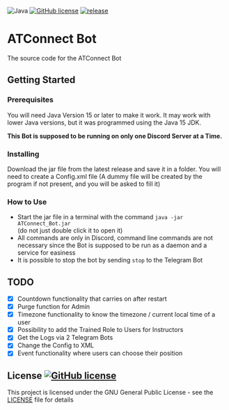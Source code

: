 ![Java](https://badgen.net/badge/language/Java/green)
[![GitHub license](https://badgen.net/github/license/maxwai/ATConnect_Bot)](LICENSE)
[![release](https://badgen.net/github/release/maxwai/ATConnect_Bot)](https://github.com/maxwai/ATConnect_Bot/releases)

# ATConnect Bot

The source code for the ATConnect Bot

## Getting Started

### Prerequisites

You will need Java Version 15 or later to make it work. It may work with lower Java versions, but it
was programmed using the Java 15 JDK.

**This Bot is supposed to be running on only one Discord Server at a Time.**

### Installing

Download the jar file from the latest release and save it in a folder. You will need to create a
Config.xml file (A dummy file will be created by the program if not present, and you will be asked
to fill it)

### How to Use

* Start the jar file in a terminal with the command `java -jar ATConnect_Bot.jar` <br>
  (do not just double click it to open it)
* All commands are only in Discord, command line commands are not necessary since the Bot is
  supposed to be run as a daemon and a service for easiness
* It is possible to stop the bot by sending `stop` to the Telegram Bot

## TODO

- [X] Countdown functionality that carries on after restart
- [X] Purge function for Admin
- [X] Timezone functionality to know the timezone / current local time of a user
- [X] Possibility to add the Trained Role to Users for Instructors
- [X] Get the Logs via 2 Telegram Bots
- [X] Change the Config to XML
- [X] Event functionality where users can choose their position

## License [![GitHub license](https://badgen.net/github/license/maxwai/ATConnect_Bot)](LICENSE)

This project is licensed under the GNU General Public License - see the [LICENSE](LICENSE) file for
details